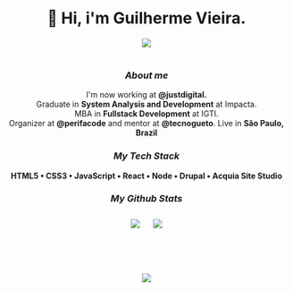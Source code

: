 <div align="center">

  # 🌠 Hi, i'm Guilherme Vieira.

  <a href="https://twitter.com/gitlherme">
    <img src="https://img.shields.io/twitter/follow/gitlherme">
  </a>

  <br>
  <br>

  ### *About me*
  <p>
    I'm now working at <strong>@justdigital.</strong> <br>
    Graduate in <strong>System Analysis and Development</strong> at Impacta. <br>
    MBA in <strong>Fullstack Development</strong> at IGTI. <br>
    Organizer at <strong>@perifacode</strong> and mentor at <strong>@tecnogueto</strong>.
    Live in <strong> São Paulo, Brazil </strong>
  </p>

  ### *My Tech Stack*
  <strong> HTML5 • CSS3 • JavaScript • React • Node • Drupal • Acquia Site Studio </strong>

  ### *My Github Stats*
  <div>
    <img style="padding: 10px" src="https://github-readme-stats.vercel.app/api?username=gitlherme&show_icons=true&theme=tokyonight"/>
    <img style="padding: 10px" src="https://github-readme-stats.vercel.app/api/top-langs/?username=gitlherme&layout=compact&theme=tokyonight"/>
  </div>

  <br>
  <br>
  <br>
  <br>

  <div>
    <img align="center" src="https://media.giphy.com/media/J9lGBaHFbjZm0/source.gif">
  </div>

</div>